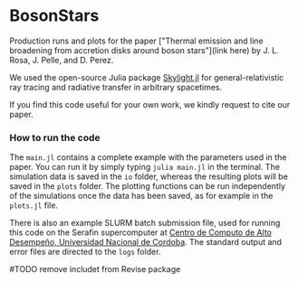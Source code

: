 # BosonStars

Production runs and plots for the paper ["Thermal emission and line broadening from accretion disks around boson stars"](link here) by J. L. Rosa, J. Pelle, and D. Perez.

We used the open-source Julia package [Skylight.jl](https://github.com/joaquinpelle/Skylight.jl) for general-relativistic ray tracing and radiative transfer in arbitrary spacetimes.   

If you find this code useful for your own work, we kindly request to cite our paper.

### How to run the code

The `main.jl` contains a complete example with the parameters used in the paper. You can run it by simply typing `julia main.jl` in the terminal. The simulation data is saved in the `io` folder, whereas the resulting plots will be saved in the `plots` folder. The plotting functions can be run independently of the simulations once the data has been saved, as for example in the `plots.jl` file.

There is also an example SLURM batch submission file, used for running this code on the Serafin supercomputer at [Centro de Computo de Alto Desempeño, Universidad Nacional de Cordoba](https://ccad.unc.edu.ar/). The standard output and error files are directed to the `logs` folder.

#TODO remove includet from Revise package